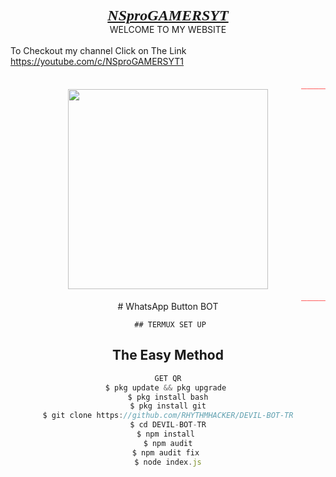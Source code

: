 <div bgcolor="red" style="text-align: center;"><span style="font-family: Russo One; font-size : x-large;"><b><u><i>NSproGAMERSYT</i></u></b></span></div><div style="text-align: center;">WELCOME TO MY WEBSITE</div><div style="text-align: left;"><br /></div><div style="text-align: left;">To Checkout my channel Click on The Link</div><div style="text-align: left;"><span style="color: black;"><a href="https://youtube.com/c/NSproGAMERSYT1" target="_blank">https://youtube.com/c/NSproGAMERSYT1</a><br /></span></div><div style="text-align: left;"><br /></div><div class="separator" style="clear: both; text-align: center;">  
     <marquee behavior="scroll" direction="left" scrollamount="100" scrolldelay="2" width="100%"><font color="red" face="monospace" size="4px">_________________________________________________________________________________________</font></marquee><a href="https://i.imgur.com/FGMyUus.jpeg" style="margin-left: 1em; margin-right: 1em;"><img border="0" data-original-height="800" data-original-width="800" height="320"src="https://i.imgur.com/FGMyUus.jpeg" width="320" /></a>  <marquee behavior="scroll" direction="left" scrollamount="100" scrolldelay="2" width="100%"><font color="red" face="monospace" size="4px">_________________________________________________________________________________________</font></marquee>

<div></div><div></div>
# 
WhatsApp Button BOT

     ## TERMUX SET UP
  
## The Easy Method 

```js
GET QR
$ pkg update && pkg upgrade 
$ pkg install bash
$ pkg install git
$ git clone https://github.com/RHYTHMHACKER/DEVIL-BOT-TR
$ cd DEVIL-BOT-TR
$ npm install 
$ npm audit
$ npm audit fix 
$ node index.js
```
      
